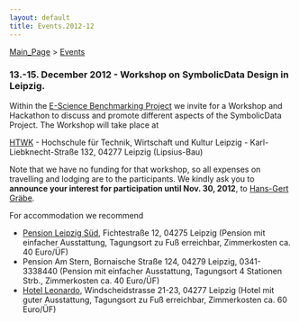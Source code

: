 ```yaml
---
layout: default
title: Events.2012-12
---
```


[Main\_Page](Main_Page "wikilink") \> [Events](Events "wikilink")

### 13.-15. December 2012 - Workshop on SymbolicData Design in Leipzig.

Within the [E-Science Benchmarking Project](Projects.EScience "wikilink") we invite for a Workshop and Hackathon to discuss and promote different aspects of the SymbolicData Project. The Workshop will take place at

  
[HTWK](http://www.htwk-leipzig.de) - Hochschule für Technik, Wirtschaft und Kultur Leipzig - Karl-Liebknecht-Straße 132, 04277 Leipzig (Lipsius-Bau)

Note that we have no funding for that workshop, so all expenses on travelling and lodging are to the participants. We kindly ask you to **announce your interest for participation until Nov. 30, 2012**, to [Hans-Gert Gräbe](mailto:graebe@informatik.uni-leipzig.de).

For accommodation we recommend

-   [Pension Leipzig Süd](http://www.pension-leipzig-sued.de), Fichtestraße 12, 04275 Leipzig (Pension mit einfacher Ausstattung, Tagungsort zu Fuß erreichbar, Zimmerkosten ca. 40 Euro/ÜF)
-   Pension Am Stern, Bornaische Straße 124, 04279 Leipzig, 0341-3338440 (Pension mit einfacher Ausstattung, Tagungsort 4 Stationen Strb., Zimmerkosten ca. 40 Euro/ÜF)
-   [Hotel Leonardo](http://www.hotel-leonardo.de/main.htm), Windscheidstrasse 21-23, 04277 Leipzig (Hotel mit guter Ausstattung, Tagungsort zu Fuß erreichbar, Zimmerkosten ca. 60 Euro/ÜF)

